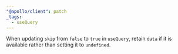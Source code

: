 ```yaml
---
"@apollo/client": patch
_tags:
  - useQuery
---
```


When updating `skip` from `false` to `true` in `useQuery`, retain `data` if it is available rather than setting it to `undefined`.
